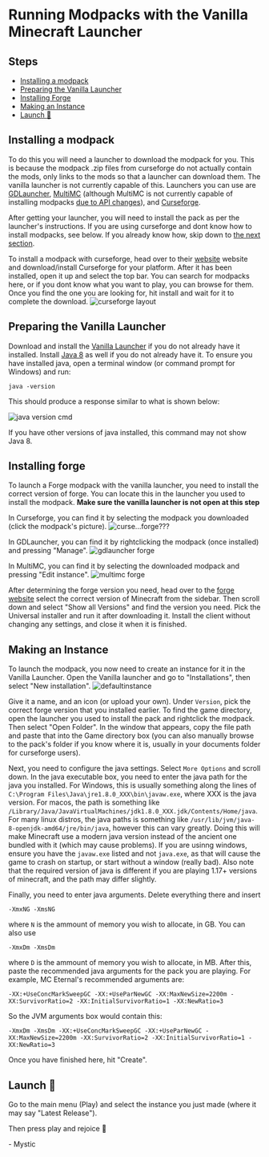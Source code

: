 # Running Modpacks with the Vanilla Minecraft Launcher

## Steps

* [Installing a modpack](#installing-a-modpack)
* [Preparing the Vanilla Launcher](#preparing-the-vanilla-launcher)
* [Installing Forge](#installing-forge)
* [Making an Instance](#making-an-instance)
* [Launch :crab:](#launch-crab)

## Installing a modpack

To do this you will need a launcher to download the modpack for you. This is because the modpack .zip files from curseforge do not actually contain the mods, only links to the mods so that a launcher can download them. The vanilla launcher is not currently capable of this. Launchers you can use are [GDLauncher](http://gdevs.io), [MultiMC](https://multimc.org/) (although MultiMC is not currently capable of installing modpacks [due to API changes](https://github.com/MultiMC/Launcher/commit/0a827ba70e6ef20187f8507a536d54a8441020dc)), and [Curseforge](https://download.curseforge.com/).

After getting your launcher, you will need to install the pack as per the launcher's instructions. If you are using curseforge and dont know how to install modpacks, see below. If you already know how, skip down to [the next section](#preparing-the-vanilla-launcher). 

To install a modpack with curseforge, head over to their [website](https://download.curseforge.com/) website and download/install Curseforge for your platform. After it has been installed, open it up and select the top bar. You can search for modpacks here, or if you dont know what you want to play, you can browse for them. Once you find the one you are looking for, hit install and wait for it to complete the download. 
![curseforge layout](https://user-images.githubusercontent.com/80121423/169679046-4a401464-a098-46ce-9390-f6bb0f23ce7b.png)

## Preparing the Vanilla Launcher

Download and install the [Vanilla Launcher](https://www.minecraft.net/en-us/download) if you do not already have it installed. Install [Java 8](https://www.java.com/en/download/) as well if you do not already have it. To ensure you have installed java, open a terminal window (or command prompt for Windows) and run: 

    java -version

This should produce a response similar to what is shown below: 

![java version cmd](https://user-images.githubusercontent.com/80121423/141528372-a1743b53-b051-45e3-af05-6caad8684f60.png)

If you have other versions of java installed, this command may not show Java 8. 

## Installing forge

To launch a Forge modpack with the vanilla launcher, you need to install the correct version of forge. You can locate this in the launcher you used to install the modpack. **Make sure the vanilla launcher is not open at this step**

In Curseforge, you can find it by selecting the modpack you downloaded (click the modpack's picture). ![curse...forge???](https://user-images.githubusercontent.com/80121423/169678668-f05cc777-e00d-4aaa-9fac-3525d3f014b1.png)

In GDLauncher, you can find it by rightclicking the modpack (once installed) and pressing "Manage". ![gdlauncher forge](https://user-images.githubusercontent.com/80121423/141530354-d8f40fb1-95e5-41c7-a1d8-db20e98c1dd2.png)

In MultiMC, you can find it by selecting the downloaded modpack and pressing "Edit instance". ![multimc forge](https://user-images.githubusercontent.com/80121423/141531655-431dcda1-9d1f-402e-bc79-04c9be25be11.png)

After determining the forge version you need, head over to the [forge website](https://files.minecraftforge.net/net/minecraftforge/forge/) select the correct version of Minecraft from the sidebar. Then scroll down and select "Show all Versions" and find the version you need. Pick the Universal installer and run it after downloading it. Install the client without changing any settings, and close it when it is finished. 

## Making an Instance

To launch the modpack, you now need to create an instance for it in the Vanilla Launcher. Open the Vanilla launcher and go to "Installations", then select "New installation". ![defaultinstance](https://user-images.githubusercontent.com/80121423/169678653-db5b2ba1-24d3-4fa8-af64-4f6a96ee0e6c.png)

Give it a name, and an icon (or upload your own). Under `Version`, pick the correct forge version that you installed earlier. To find the game directory, open the launcher you used to install the pack and rightclick the modpack. Then select "Open Folder". In the window that appears, copy the file path and paste that into the Game directory box (you can also manually browse to the pack's folder if you know where it is, usually in your documents folder for curseforge users). 

Next, you need to configure the java settings. Select `More Options` and scroll down. In the java executable box, you need to enter the java path for the java you installed. For Windows, this is usually something along the lines of `C:\Program Files\Java\jre1.8.0_XXX\bin\javaw.exe`, where XXX is the java version. For macos, the path is something like `/Library/Java/JavaVirtualMachines/jdk1.8.0_XXX.jdk/Contents/Home/java`. For many linux distros, the java paths is something like `/usr/lib/jvm/java-8-openjdk-amd64/jre/bin/java`, however this can vary greatly. Doing this will make Minecraft use a modern java version instead of the ancient one bundled with it (which may cause problems). If you are usinng windows, ensure you have the `javaw.exe` listed and not `java.exe`, as that will cause the game to crash on startup, or start without a window (really bad). Also note that the required version of java is different if you are playing 1.17+ versions of minecraft, and the path may differ slightly. 

Finally, you need to enter java arguments. Delete everything there and insert

    -XmxNG -XmsNG

where `N` is the ammount of memory you wish to allocate, in GB. You can also use

    -XmxDm -XmsDm

where `D` is the ammount of memory you wish to allocate, in MB. After this, paste the recommended java arguments for the pack you are playing. For example, MC Eternal's recommended arguments are:

    -XX:+UseConcMarkSweepGC -XX:+UseParNewGC -XX:MaxNewSize=2200m -XX:SurvivorRatio=2 -XX:InitialSurvivorRatio=1 -XX:NewRatio=3

So the JVM arguments box would contain this:

    -XmxDm -XmsDm -XX:+UseConcMarkSweepGC -XX:+UseParNewGC -XX:MaxNewSize=2200m -XX:SurvivorRatio=2 -XX:InitialSurvivorRatio=1 -XX:NewRatio=3

Once you have finished here, hit "Create".

## Launch :crab:

Go to the main menu (Play) and select the instance you just made (where it may say "Latest Release").

Then press play and rejoice :crab:

 \- Mystic
